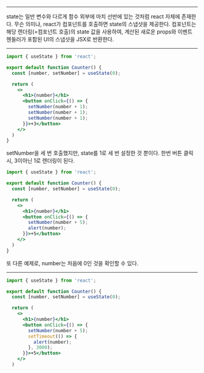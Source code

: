 ***
state는 일반 변수와 다르게 함수 외부에 마치 선반에 있는 것처럼 react 자체에 존재한다. 무슨 의미냐, react가 컴포넌트를 호출하면 state의 스냅샷을 제공한다. 컴포넌트는 해당 렌더링(=컴포넌트 호출)의 state 값을 사용하여,
계산된 새로운 props와 이벤트 헨들러가 포함된 UI의 스냅샷을 JSX로 반환한다. 


***
```jsx
import { useState } from 'react';

export default function Counter() {
  const [number, setNumber] = useState(0);

  return (
    <>
      <h1>{number}</h1>
      <button onClick={() => {
        setNumber(number + 1);
        setNumber(number + 1);
        setNumber(number + 1);
      }}>+3</button>
    </>
  )
}
```
setNumber을 세 번 호출했지만, state를 1로 세 번 설정한 것 뿐이다. 한번 버튼 클릭 시, 3이아닌 1로 렌더링이 된다.

```jsx
import { useState } from 'react';

export default function Counter() {
  const [number, setNumber] = useState(0);

  return (
    <>
      <h1>{number}</h1>
      <button onClick={() => {
        setNumber(number + 5);
        alert(number);
      }}>+5</button>
    </>
  )
}
```
또 다른 예제로, number는 처음에 0인 것을 확인할 수 있다.

***
```jsx
import { useState } from 'react';

export default function Counter() {
  const [number, setNumber] = useState(0);

  return (
    <>
      <h1>{number}</h1>
      <button onClick={() => {
        setNumber(number + 5);
        setTimeout(() => {
          alert(number);
        }, 3000);
      }}>+5</button>
    </>
  )
  ```
  